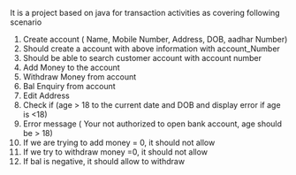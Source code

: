 It is a project based on java for transaction activities as covering following scenario
1. Create account ( Name, Mobile Number, Address, DOB, aadhar Number)
2. Should create a account with above information with account_Number
3. Should be able to search customer account with account number
4. Add Money to the account
5. Withdraw Money from account
6. Bal Enquiry from account
7. Edit Address
8. Check if (age > 18 to the current date and DOB and display error if age is <18)
9. Error message ( Your not authorized to open bank account, age should be > 18)
10. If we are trying to add money = 0, it should not allow
11. If we try to withdraw money =0, it should not allow
12. If bal is negative, it should allow to withdraw
